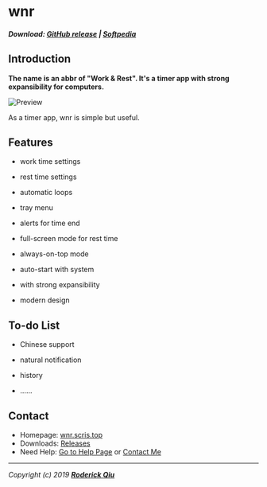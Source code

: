 # wnr

##### Download: [GitHub release](https://github.com/RoderickQiu/wnr/releases) | [Softpedia](https://www.softpedia.com/get/Desktop-Enhancements/Clocks-Time-Management/wnr.shtml)

## Introduction

**The name is an abbr of "Work & Rest". It's a timer app with strong expansibility for computers.**

![Preview](https://raw.githubusercontent.com/RoderickQiu/wnr/master/res/preview/preview-1.png)

As a timer app, wnr is simple but useful.

## Features

- work time settings

- rest time settings

- automatic loops

- tray menu

- alerts for time end

- full-screen mode for rest time

- always-on-top mode

- auto-start with system

- with strong expansibility

- modern design

## To-do List

- Chinese support

- natural notification

- history

- ......

## Contact

- Homepage: [wnr.scris.top](https://wnr.scris.top/)
- Downloads: [Releases](https://github.com/RoderickQiu/wnr/releases/)
- Need Help: [Go to Help Page](https://wnr.scris.top/help.html) or [Contact Me](https://roderickqiu.scris.top/)

---

_Copyright (c) 2019 **[Roderick Qiu](https://roderickqiu.scris.top)**_
